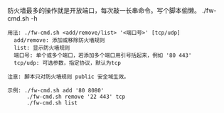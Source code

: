 防火墙最多的操作就是开放端口，每次敲一长串命令。写个脚本偷懒。
./fw-cmd.sh -h
```
用法: ./fw-cmd.sh <add/remove/list> '<端口号>' [tcp/udp]
  add/remove: 添加或移除防火墙规则
  list: 显示防火墙规则
  端口号: 单个或多个端口，若添加多个端口用引号括起来，例如 '80 443'
  tcp/udp: 可选参数，指定协议，默认为tcp

注意: 脚本只对防火墙规则 public 安全域生效。

示例: ./fw-cmd.sh add '80 8080'
      ./fw-cmd.sh remove '22 443' tcp
      ./fw-cmd.sh list

```
